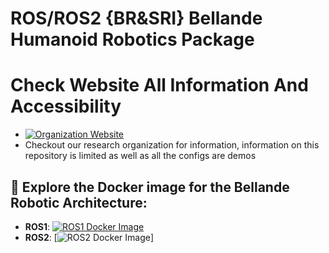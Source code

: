 # ROS/ROS2 {BR&SRI} Bellande Humanoid Robotics Package

# Check Website All Information And Accessibility
- [![Organization Website](https://img.shields.io/badge/Explore%20Our-Website-0099cc?style=for-the-badge)](https://robotics-sensors.github.io)
- Checkout our research organization for information, information on this repository is limited as well as all the configs are demos


## 📧 Explore the Docker image for the Bellande Robotic Architecture:
- **ROS1**: [![ROS1 Docker Image](https://img.shields.io/docker/pulls/ronaldsonbellande/bellande_robotic_environment_ros1)](https://hub.docker.com/r/ronaldsonbellande/bellande_robotic_environment_ros1)
- **ROS2**: [![ROS2 Docker Image](https://img.shields.io/docker/pulls/ronaldsonbellande/bellande_robotic_environment_ros2)]
